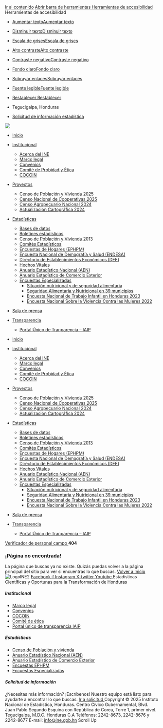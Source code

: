 [Ir al contenido](https://temp.ine.gob.hn/v4#content)
[ Abrir barra de herramientas Herramientas de accesibilidad ](javascript:void\(0\); "Herramientas de accesibilidad")
Herramientas de accesibilidad
  * [ Aumentar textoAumentar texto ](https://temp.ine.gob.hn/v4)
  * [ Disminuir textoDisminuir texto ](https://temp.ine.gob.hn/v4)
  * [ Escala de grisesEscala de grises ](https://temp.ine.gob.hn/v4)
  * [ Alto contrasteAlto contraste ](https://temp.ine.gob.hn/v4)
  * [ Contraste negativoContraste negativo ](https://temp.ine.gob.hn/v4)
  * [ Fondo claroFondo claro ](https://temp.ine.gob.hn/v4)
  * [ Subrayar enlacesSubrayar enlaces ](https://temp.ine.gob.hn/v4)
  * [ Fuente legibleFuente legible ](https://temp.ine.gob.hn/v4)
  * [ Restablecer Restablecer ](https://temp.ine.gob.hn/v4)


  * Tegucigalpa, Honduras


  * [ Solicitud de información estadística ](https://docs.google.com/forms/d/e/1FAIpQLSdLBQrhqr8OvYlNqOJvCfaInyXES3ZVgZBn1bgHSpeU2Y9W2A/viewform)


[ ![](https://temp.ine.gob.hn/wp-content/uploads/2025/01/LogoINE.png) ](https://temp.ine.gob.hn/)
  * [Inicio](https://temp.ine.gob.hn/)
  * [Institucional](https://temp.ine.gob.hn/v4)
    * [Acerca del INE](https://temp.ine.gob.hn/acerca-del-ine/)
    * [Marco legal](https://temp.ine.gob.hn/marco-legal/)
    * [Convenios](https://temp.ine.gob.hn/convenios/)
    * [Comité de Probidad y Ética](https://temp.ine.gob.hn/comite-de-probidad-y-etica/)
    * [COCOIN](https://temp.ine.gob.hn/cocoin/)
  * [Proyectos](https://temp.ine.gob.hn/proyectos-en-curso/)
    * [Censo de Población y Vivienda 2025](https://temp.ine.gob.hn/censo-de-poblacion-y-vivienda-2025/)
    * [Censo Nacional de Cooperativas 2025](https://temp.ine.gob.hn/censo-nacional-de-cooperativas-2025/)
    * [Censo Agropecuario Nacional 2024](https://temp.ine.gob.hn/censo-agropecuario-nacional-2024/)
    * [Actualización Cartográfica 2024](https://temp.ine.gob.hn/actualizacion-cartografica-2024/)
  * [Estadísticas](https://temp.ine.gob.hn/estadisticas/)
    * [Bases de datos](https://temp.ine.gob.hn/bases-de-datos/)
    * [Boletines estadísticos](https://temp.ine.gob.hn/estadisticas/)
    * [Censo de Población y Vivienda 2013](https://temp.ine.gob.hn/censo-de-poblacion-y-vivienda-2013/)
    * [Comités Estadísticos](https://temp.ine.gob.hn/comites-estadisticos/)
    * [Encuestas de Hogares (EPHPM)](https://temp.ine.gob.hn/encuesta-de-hogares/)
    * [Encuesta Nacional de Demografía y Salud (ENDESA)](https://temp.ine.gob.hn/endesa/)
    * [Directorio de Establecimientos Económicos (DEE)](https://temp.ine.gob.hn/dee/)
    * [Hechos Vitales](https://temp.ine.gob.hn/hechos-vitales/)
    * [Anuario Estadístico Nacional (AEN)](https://temp.ine.gob.hn/anuario-estadistico-nacional/)
    * [Anuario Estadístico de Comercio Exterior](https://temp.ine.gob.hn/2023/10/03/anuario-estadistico-de-comercio-exterior-2019-2023/)
    * [Encuestas Especializadas](https://temp.ine.gob.hn/encuestas-especializadas/)
      * [Situación nutricional y de seguridad alimentaria](https://temp.ine.gob.hn/2023/04/28/evaluacion-de-la-situacion-nutricional-y-de-seguridad-alimentaria-en-4-regiones-priorizadas-de-honduras-2022/)
      * [Seguridad Alimentaria y Nutricional en 39 municipios](https://temp.ine.gob.hn/2022/10/18/analisis-del-impacto-de-la-pandemia-por-covid-19-en-la-seguridad-alimentaria-y-nutricional-en-39-municipios-de-honduras/)
      * [Encuesta Nacional de Trabajo Infantil en Honduras 2023](https://temp.ine.gob.hn/2024/05/10/encuesta-nacional-de-trabajo-infantil-en-honduras-2023/)
      * [Encuesta Nacional Sobre la Violencia Contra las Mujeres 2022](https://temp.ine.gob.hn/2023/11/17/primera-encuesta-nacional-especializada-sobre-la-violencia-contra-las-mujeres-y-ninas-de-15-anos-y-mas-ano-2022/)
  * [Sala de prensa](https://temp.ine.gob.hn/sala-de-prensa/)
  * [Transparencia](https://temp.ine.gob.hn/v4)
    * [Portal Único de Tranparencia – IAIP](https://portalunico.iaip.gob.hn/412/)


  * [Inicio](https://temp.ine.gob.hn/)
  * [Institucional](https://temp.ine.gob.hn/v4)
    * [Acerca del INE](https://temp.ine.gob.hn/acerca-del-ine/)
    * [Marco legal](https://temp.ine.gob.hn/marco-legal/)
    * [Convenios](https://temp.ine.gob.hn/convenios/)
    * [Comité de Probidad y Ética](https://temp.ine.gob.hn/comite-de-probidad-y-etica/)
    * [COCOIN](https://temp.ine.gob.hn/cocoin/)
  * [Proyectos](https://temp.ine.gob.hn/proyectos-en-curso/)
    * [Censo de Población y Vivienda 2025](https://temp.ine.gob.hn/censo-de-poblacion-y-vivienda-2025/)
    * [Censo Nacional de Cooperativas 2025](https://temp.ine.gob.hn/censo-nacional-de-cooperativas-2025/)
    * [Censo Agropecuario Nacional 2024](https://temp.ine.gob.hn/censo-agropecuario-nacional-2024/)
    * [Actualización Cartográfica 2024](https://temp.ine.gob.hn/actualizacion-cartografica-2024/)
  * [Estadísticas](https://temp.ine.gob.hn/estadisticas/)
    * [Bases de datos](https://temp.ine.gob.hn/bases-de-datos/)
    * [Boletines estadísticos](https://temp.ine.gob.hn/estadisticas/)
    * [Censo de Población y Vivienda 2013](https://temp.ine.gob.hn/censo-de-poblacion-y-vivienda-2013/)
    * [Comités Estadísticos](https://temp.ine.gob.hn/comites-estadisticos/)
    * [Encuestas de Hogares (EPHPM)](https://temp.ine.gob.hn/encuesta-de-hogares/)
    * [Encuesta Nacional de Demografía y Salud (ENDESA)](https://temp.ine.gob.hn/endesa/)
    * [Directorio de Establecimientos Económicos (DEE)](https://temp.ine.gob.hn/dee/)
    * [Hechos Vitales](https://temp.ine.gob.hn/hechos-vitales/)
    * [Anuario Estadístico Nacional (AEN)](https://temp.ine.gob.hn/anuario-estadistico-nacional/)
    * [Anuario Estadístico de Comercio Exterior](https://temp.ine.gob.hn/2023/10/03/anuario-estadistico-de-comercio-exterior-2019-2023/)
    * [Encuestas Especializadas](https://temp.ine.gob.hn/encuestas-especializadas/)
      * [Situación nutricional y de seguridad alimentaria](https://temp.ine.gob.hn/2023/04/28/evaluacion-de-la-situacion-nutricional-y-de-seguridad-alimentaria-en-4-regiones-priorizadas-de-honduras-2022/)
      * [Seguridad Alimentaria y Nutricional en 39 municipios](https://temp.ine.gob.hn/2022/10/18/analisis-del-impacto-de-la-pandemia-por-covid-19-en-la-seguridad-alimentaria-y-nutricional-en-39-municipios-de-honduras/)
      * [Encuesta Nacional de Trabajo Infantil en Honduras 2023](https://temp.ine.gob.hn/2024/05/10/encuesta-nacional-de-trabajo-infantil-en-honduras-2023/)
      * [Encuesta Nacional Sobre la Violencia Contra las Mujeres 2022](https://temp.ine.gob.hn/2023/11/17/primera-encuesta-nacional-especializada-sobre-la-violencia-contra-las-mujeres-y-ninas-de-15-anos-y-mas-ano-2022/)
  * [Sala de prensa](https://temp.ine.gob.hn/sala-de-prensa/)
  * [Transparencia](https://temp.ine.gob.hn/v4)
    * [Portal Único de Tranparencia – IAIP](https://portalunico.iaip.gob.hn/412/)


[ Verificador de personal campo ](https://app.ine.gob.hn/verificacionPersonalIne/)
**404**
### ¡Página no encontrada!
La página que buscas ya no existe. Quizás puedas volver a la página principal del sitio para ver si encuentras lo que buscas.
[ Volver a Inicio ](https://temp.ine.gob.hn)
![LogoINE2](https://temp.ine.gob.hn/wp-content/uploads/elementor/thumbs/LogoINE2-r1o40u6sx599ffygvr2l0lphhdvjumwjo7q8d2n20w.webp)
[ Facebook-f ](https://www.facebook.com/INEHonduras) [ Instagram ](http://instagram.com/inehonduras) [ X-twitter ](http://twitter.com/INE_Honduras) [ Youtube ](https://www.youtube.com/@inehonduras1942)
Estadísticas Científicas y Oportunas para la Transformación de Honduras
##### Institucional
  * [ Marco legal ](https://temp.ine.gob.hn/marco-legal/)
  * [ Convenios ](https://temp.ine.gob.hn/convenios/)
  * [ COCOIN ](https://temp.ine.gob.hn/cocoin/)
  * [ Comité de ética ](https://temp.ine.gob.hn/comite-de-probidad-y-etica/)
  * [ Portal único de transparencia IAIP  ](https://portalunico.iaip.gob.hn/412/)


##### Estadísticas
  * [ Censo de Población y vivienda ](https://temp.ine.gob.hn/censo-de-poblacion-y-vivienda-2013/)
  * [ Anuario Estadístico Nacional (AEN)​ ](https://temp.ine.gob.hn/anuario-estadistico-nacional/)
  * [ Anuario Estadístico de Comercio Exterior ](https://temp.ine.gob.hn/2023/10/03/anuario-estadistico-de-comercio-exterior-2019-2023/)
  * [ Encuestas EPHPM ](https://temp.ine.gob.hn/encuesta-de-hogares/)
  * [ Encuestas Especializadas ](https://temp.ine.gob.hn/encuestas-especializadas/)


##### Solicitud de información
¿Necesitas más información? ¡Escríbenos! Nuestro equipo está listo para ayudarte a encontrar lo que buscas.
[ Ir a solicitud ](https://docs.google.com/forms/d/e/1FAIpQLSdLBQrhqr8OvYlNqOJvCfaInyXES3ZVgZBn1bgHSpeU2Y9W2A/viewform)
Copyright © 2025 Instituto Nacional de Estadística, Honduras. Centro Cívico Gubernamental, Blvd. Juan Pablo Segundo Esquina con República de Corea, Torre 1, primer nivel. Tegucigalpa, M.D.C. Honduras C.A Teléfonos: 2242-8673, 2242-8676 y 2242-8677 E-mail: info@ine.gob.hn
Scroll Up

